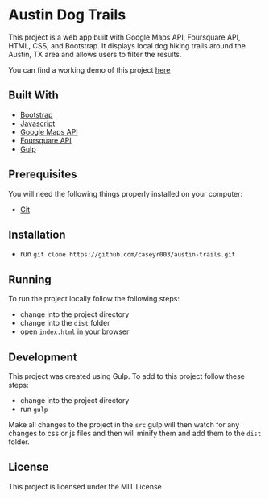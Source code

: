 # Austin Dog Trails

This project is a web app built with Google Maps API, Foursquare API, HTML, CSS,
and Bootstrap. It displays local dog hiking trails around the Austin, TX area
and allows users to filter the results.

You can find a working demo of this project [here](https://caseyr003.github.io/)

## Built With

* [Bootstrap](http://getbootstrap.com/)
* [Javascript](https://www.javascript.com/)
* [Google Maps API](https://developers.google.com/maps/)
* [Foursquare API](https://developer.foursquare.com/)
* [Gulp](http://gulpjs.com/)

## Prerequisites

You will need the following things properly installed on your computer:

* [Git](http://git-scm.com/)

## Installation

* run `git clone https://github.com/caseyr003/austin-trails.git`

## Running

To run the project locally follow the following steps:

* change into the project directory
* change into the `dist` folder
* open `index.html` in your browser

## Development

This project was created using Gulp. To add to this project follow these steps:

* change into the project directory
* run `gulp`

Make all changes to the project in the `src` gulp will then watch for any changes
to css or js files and then will minify them and add them to the `dist` folder.

## License

This project is licensed under the MIT License
